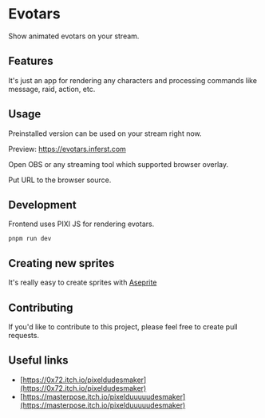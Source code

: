 # Evotars

Show animated evotars on your stream.

## Features

It's just an app for rendering any characters and processing commands like message, raid, action, etc.

## Usage

Preinstalled version can be used on your stream right now.

Preview: https://evotars.inferst.com

Open OBS or any streaming tool which supported browser overlay.

Put URL to the browser source.

## Development

Frontend uses PIXI JS for rendering evotars.

```
pnpm run dev
```

## Creating new sprites

It's really easy to create sprites with [Aseprite](https://github.com/aseprite/aseprite)

## Contributing

If you'd like to contribute to this project, please feel free to create pull requests.

## Useful links

- [https://0x72.itch.io/pixeldudesmaker](https://0x72.itch.io/pixeldudesmaker)
- [https://masterpose.itch.io/pixelduuuuudesmaker](https://masterpose.itch.io/pixelduuuuudesmaker)
